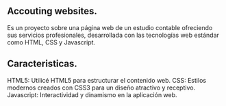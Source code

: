 ## Accouting websites.

Es un proyecto sobre una página web de un estudio contable ofreciendo sus servicios profesionales, desarrollada con las tecnologías web estándar como HTML, CSS y Javascript.

## Caracteristicas.
HTML5: Utilicé HTML5 para estructurar el contenido web.
CSS: Estilos modernos creados con CSS3 para un diseño atractivo y receptivo.
Javascript: Interactividad y dinamismo en la aplicación web.
